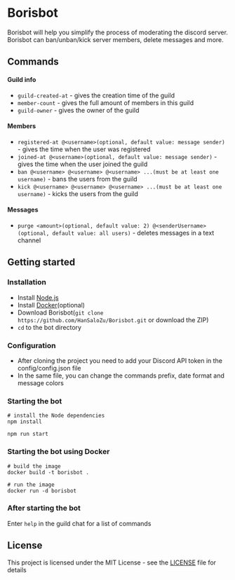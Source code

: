 # Borisbot

Borisbot will help you simplify the process of moderating the discord server. Borisbot can ban/unban/kick server members, delete messages and more.

## Commands

#### Guild info

- `guild-created-at` - gives the creation time of the guild
- `member-count` - gives the full amount of members in this guild
- `guild-owner` - gives the owner of the guild

#### Members

- `registered-at @<username>(optional, default value: message sender)` - gives the time when the user was registered
- `joined-at @<username>(optional, default value: message sender)` - gives the time when the user joined the guild
- `ban @<username> @<username> @<username> ...(must be at least one username)` - bans the users from the guild
- `kick @<username> @<username> @<username> ...(must be at least one username)` - kicks the users from the guild

#### Messages

- `purge <amount>(optional, default value: 2) @<senderUsername>(optional, default value: all users)` - deletes messages in a text channel

## Getting started

### Installation

- Install [Node.js](https://nodejs.org/en/)
- Install [Docker](https://www.docker.com/)(optional)
- Download Borisbot(`git clone https://github.com/HanSaloZu/Borisbot.git` or download the ZIP)
- `cd` to the bot directory

### Configuration

- After cloning the project you need to add your Discord API token in the config/config.json file
- In the same file, you can change the commands prefix, date format and message colors

### Starting the bot

```
# install the Node dependencies
npm install

npm run start
```

### Starting the bot using Docker

```
# build the image
docker build -t borisbot .

# run the image
docker run -d borisbot
```

### After starting the bot

Enter `help` in the guild chat for a list of commands

## License

This project is licensed under the MIT License - see the [LICENSE](LICENSE) file for details
